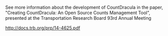 
See more information about the development of CountDracula in the paper,
"Creating CountDracula: An Open Source Counts Management Tool",
presented at the Transportation Research Board 93rd Annual Meeting

http://docs.trb.org/prp/14-4625.pdf
